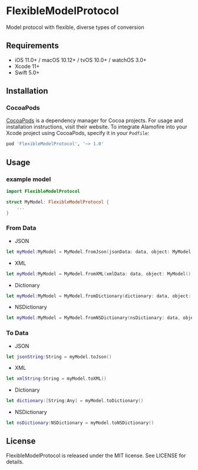 # FlexibleModelProtocol

Model protocol with flexible, diverse types of conversion


## Requirements

- iOS 11.0+ / macOS 10.12+ / tvOS 10.0+ / watchOS 3.0+
- Xcode 11+
- Swift 5.0+

## Installation

### CocoaPods

[CocoaPods](https://cocoapods.org) is a dependency manager for Cocoa projects. For usage and installation instructions, visit their website. To integrate Alamofire into your Xcode project using CocoaPods, specify it in your `Podfile`:

```ruby
pod 'FlexibleModelProtocol', '~> 1.0'
```
## Usage

### example model 
```swift
import FlexibleModelProtocol

struct MyModel: FlexibleModelProtocol {
    ...
}
```

### From Data

 - JSON
 ```swift
 let myModel:MyModel = MyModel.fromJson(jsonData: data, object: MyModel())
 ```
 
 - XML
 ```swift
 let myModel:MyModel = MyModel.fromXML(xmlData: data, object: MyModel())
 ```
 
 - Dictionary
 ```swift
 let myModel:MyModel = MyModel.fromDictionary(dictionary: data, object: MyModel())
 ```
 
 - NSDictionary
 ```swift
 let myModel:MyModel = MyModel.fromNSDictionary(nsDictionary: data, object: MyModel())
 ```


### To Data

- JSON
```swift
let jsonString:String = myModel.toJson()
```

- XML
```swift
let xmlString:String = myModel.toXML()
```

- Dictionary
```swift
let dictionary:[String:Any] = myModel.toDictionary()
```

- NSDictionary
```swift
let nsDictionary:NSDictionary = myModel.toNSDictionary()
```


## License

FlexibleModelProtocol is released under the MIT license. See LICENSE for details.

